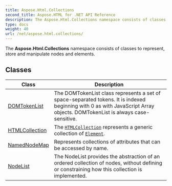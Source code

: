 ```yaml
---
title: Aspose.Html.Collections
second_title: Aspose.HTML for .NET API Reference
description: The Aspose.Html.Collections namespace consists of classes to represent store and manipulate nodes and elements
type: docs
weight: 40
url: /net/aspose.html.collections/
---
```

The **Aspose.Html.Collections** namespace consists of classes to represent, store and manipulate nodes and elements.

## Classes

| Class | Description |
| --- | --- |
| [DOMTokenList](./domtokenlist/) | The DOMTokenList class represents a set of space-separated tokens. It is indexed beginning with 0 as with JavaScript Array objects. DOMTokenList is always case-sensitive. |
| [HTMLCollection](./htmlcollection/) | The [`HTMLCollection`](../aspose.html.collections/htmlcollection/) represents a generic collection of [`Element`](../aspose.html.dom/element/). |
| [NamedNodeMap](./namednodemap/) | Represents collections of attributes that can be accessed by name. |
| [NodeList](./nodelist/) | The NodeList provides the abstraction of an ordered collection of nodes, without defining or constraining how this collection is implemented. |
